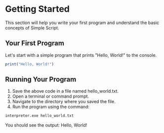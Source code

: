 # Getting Started

This section will help you write your first program and understand the basic concepts of Simple Script.

## Your First Program

Let's start with a simple program that prints "Hello, World!" to the console.

```ts
print("Hello, World!")
```

## Running Your Program

1. Save the above code in a file named hello_world.txt.
2. Open a terminal or command prompt.
3. Navigate to the directory where you saved the file.
4. Run the program using the command:

```bash
interpreter.exe hello_world.txt
```

You should see the output: Hello, World!
